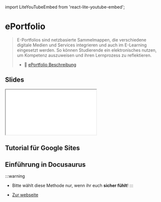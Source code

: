 import LiteYouTubeEmbed from 'react-lite-youtube-embed';

# ePortfolio

> E-Portfolios sind netzbasierte Sammelmappen, die verschiedene digitale Medien und Services integrieren und auch im E-Learning eingesetzt werden. So können Studierende ein elektronisches nutzen, um Kompetenz auszuweisen und ihren Lernprozess zu reflektieren.
> - :paperclip: [ePortfolio Beschreibung](https://drive.google.com/file/d/1V7BKzrT3S1HYDpOZPco5qUzgeSuPgPBG/view)

## Slides

<iframe src="/bbzbl-modul-431/slides/eportfolio"></iframe>

## Tutorial für Google Sites

<LiteYouTubeEmbed
  id="SJJfr0730W8"
  params="autoplay=1&autohide=1&showinfo=0&rel=0"
  title="Website erstellen kostenlos mit Google Sites (Tutorial)"
  poster="maxresdefault"
  webp
/>

## Einführung in Docusaurus

:::warning
- Bitte wählt diese Methode nur, wenn ihr euch **sicher fühlt**!
:::

- [Zur webseite](https://docusaurus.io/)

<LiteYouTubeEmbed
  id="_An9EsKPhp0"
  params="autoplay=1&autohide=1&showinfo=0&rel=0"
  title="Explain Like I’m 5: Docusaurus"
  poster="maxresdefault"
  webp
/>

